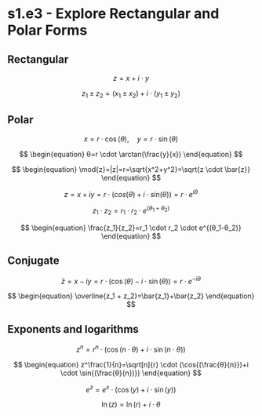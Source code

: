# s1.e3 - Explore Rectangular and Polar Forms

## Rectangular

$$ \begin{equation} 
z=x+i \cdot y 
\end{equation} $$

$$ \begin{equation} 
z_1 \pm z_2=(x_1 \pm x_2)+i \cdot (y_1 \pm y_2) 
\end{equation} $$

## Polar
$$ \begin{equation}
x=r \cdot \cos{(θ)} ,\quad  y=r \cdot \sin{(θ)}
\end{equation} $$

$$ \begin{equation}  
θ=r \cdot \arctan(\frac{y}{x}) 
\end{equation} $$

$$ \begin{equation} 
\mod{z}=|z|=r=\sqrt{x^2+y^2}=\sqrt{z \cdot \bar{z}} 
\end{equation} $$

$$ \begin{equation} 
z=x+iy=r \cdot (cos{(θ)}+i \cdot sin{(θ)})=r \cdot e^{iθ} 
\end{equation} $$

$$ \begin{equation} 
z_1 \cdot z_2=r_1 \cdot r_2 \cdot e^{(θ_1+θ_2)} 
\end{equation} $$

$$ \begin{equation} 
\frac{z_1}{z_2}=r_1 \cdot r_2 \cdot e^{(θ_1-θ_2)} 
\end{equation} $$

## Conjugate

$$ \begin{equation} 
\bar{z}=x-iy=r \cdot (\cos{(θ)}-i \cdot \sin{(θ)})=r \cdot e^{-iθ} 
\end{equation} $$

$$ \begin{equation} 
\overline{z_1 + z_2}=\bar{z_1}+\bar{z_2} 
\end{equation} $$

## Exponents and logarithms

$$ \begin{equation} 
z^n=r^n \cdot (\cos{(n \cdot θ)}+i \cdot \sin{(n \cdot θ)}) 
\end{equation} $$

$$ \begin{equation} 
z^\frac{1}{n}=\sqrt[n]{r} \cdot (\cos{(\frac{θ}{n}})+i \cdot \sin{(\frac{θ}{n})}) 
\end{equation} $$

$$ \begin{equation} 
e^z=e^x \cdot (\cos{(y)}+i \cdot \sin{(y)}) 
\end{equation} $$

$$ \begin{equation} 
\ln{(z)}=\ln{(r)} + i \cdot θ
\end{equation} $$
